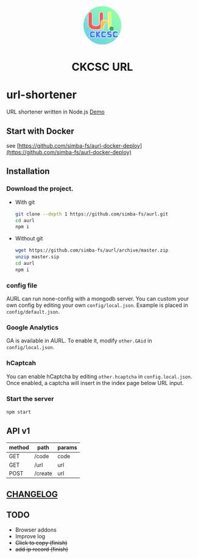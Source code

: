 <div align="center">
	<img src="./public/assets/img/icon-1024.png" alt="ckcsc url" width=100>
	<h1>CKCSC URL</h1>
</div>

# url-shortener
URL shortener written in Node.js
[Demo](https://aurl.simba-fs.dev)

## Start with Docker
see [https://github.com/simba-fs/aurl-docker-deploy](https://github.com/simba-fs/aurl-docker-deploy)

## Installation
### Download the project.
- With git
	```BASH
	git clone --depth 1 https://github.com/simba-fs/aurl.git
	cd aurl
	npm i 
	```
- Without git
	```BASH
	wget https://github.com/simba-fs/aurl/archive/master.zip
	unzip master.sip
	cd aurl
	npm i 
	```

### config file
AURL can run none-config with a mongodb server. You can custom your own config by editing your own `config/local.json`. Example is placed in `config/default.json`.

### Google Analytics
GA is available in AURL. To enable it, modify `other.GAid` in `config/local.json`.

### hCaptcah
You can enable hCaptcha by editing `other.hcaptcha` in `config.local.json`. Once enabled, a captcha will insert in the index page below URL input.

### Start the server
```BASH
npm start
```

## API v1
| method | path    | params |
| ------ | ------- | ------ |
| GET    | /code   | code   |
| GET    | /url    | url    |
| POST   | /create | url    |

## [CHANGELOG](./CHANGELOG.md)

## TODO
- Browser addons
- Improve log
- ~~Click to copy (finish)~~
- ~~add ip record (finish)~~

